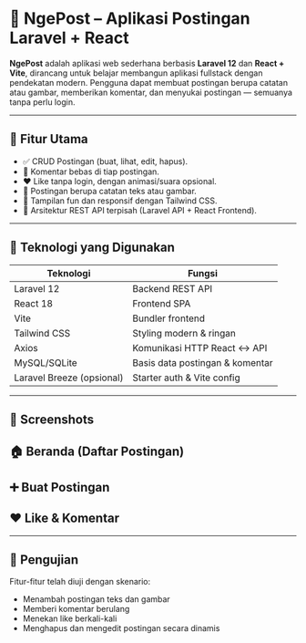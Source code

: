 # 📝 NgePost – Aplikasi Postingan Laravel + React

**NgePost** adalah aplikasi web sederhana berbasis **Laravel 12** dan **React + Vite**, dirancang untuk belajar membangun aplikasi fullstack dengan pendekatan modern. Pengguna dapat membuat postingan berupa catatan atau gambar, memberikan komentar, dan menyukai postingan — semuanya tanpa perlu login.
 
---

## 🎯 Fitur Utama

- ✅ CRUD Postingan (buat, lihat, edit, hapus).
- 💬 Komentar bebas di tiap postingan.
- ❤️ Like tanpa login, dengan animasi/suara opsional.
- 📸 Postingan berupa catatan teks atau gambar.
- 🎨 Tampilan fun dan responsif dengan Tailwind CSS.
- 🚀 Arsitektur REST API terpisah (Laravel API + React Frontend).

---

## 🧰 Teknologi yang Digunakan

| Teknologi     | Fungsi                         |
|---------------|--------------------------------|
| Laravel 12    | Backend REST API               |
| React 18      | Frontend SPA                   |
| Vite          | Bundler frontend               |
| Tailwind CSS  | Styling modern & ringan        |
| Axios         | Komunikasi HTTP React ↔ API    |
| MySQL/SQLite  | Basis data postingan & komentar |
| Laravel Breeze (opsional) | Starter auth & Vite config |

---

## 📸 Screenshots
## 🏠 Beranda (Daftar Postingan)

## ➕ Buat Postingan

## ❤️ Like & Komentar

---

## 🧪 Pengujian
Fitur-fitur telah diuji dengan skenario:
- Menambah postingan teks dan gambar
- Memberi komentar berulang
- Menekan like berkali-kali
- Menghapus dan mengedit postingan secara dinamis
